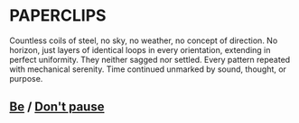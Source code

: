 # PAPERCLIPS

Countless coils of steel, no sky, no weather, no concept of direction. No horizon, just layers of identical loops in every orientation, extending in perfect uniformity. They neither sagged nor settled. Every pattern repeated with mechanical serenity. Time continued unmarked by sound, thought, or purpose.

## [Be](page-ec3973290442ac61) / [Don't pause](page-810a9ceeede242c0)
